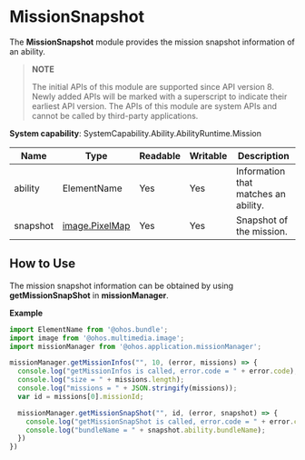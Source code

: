 # MissionSnapshot

The **MissionSnapshot** module provides the mission snapshot information of an ability.

> **NOTE**
> 
> The initial APIs of this module are supported since API version 8. Newly added APIs will be marked with a superscript to indicate their earliest API version.
> The APIs of this module are system APIs and cannot be called by third-party applications.

**System capability**: SystemCapability.Ability.AbilityRuntime.Mission

| Name| Type| Readable| Writable| Description|
| -------- | -------- | -------- | -------- | -------- |
| ability | ElementName | Yes| Yes| Information that matches an ability.|
| snapshot | [image.PixelMap](js-apis-image.md) | Yes| Yes| Snapshot of the mission.|

## How to Use

The mission snapshot information can be obtained by using **getMissionSnapShot** in **missionManager**.

**Example**
```ts
import ElementName from '@ohos.bundle';
import image from '@ohos.multimedia.image';
import missionManager from '@ohos.application.missionManager';

missionManager.getMissionInfos("", 10, (error, missions) => {
  console.log("getMissionInfos is called, error.code = " + error.code);
  console.log("size = " + missions.length);
  console.log("missions = " + JSON.stringify(missions));
  var id = missions[0].missionId;

  missionManager.getMissionSnapShot("", id, (error, snapshot) => {
    console.log("getMissionSnapShot is called, error.code = " + error.code);
    console.log("bundleName = " + snapshot.ability.bundleName);
  })
})
```
